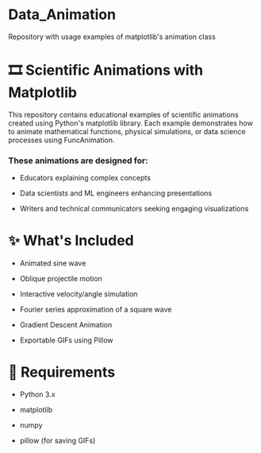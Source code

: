 # Data_Animation
Repository with usage examples of matplotlib's animation class

# 🎞️ Scientific Animations with Matplotlib
This repository contains educational examples of scientific animations created using Python's matplotlib library. Each example demonstrates how to animate mathematical functions, physical simulations, or data science processes using FuncAnimation.

### These animations are designed for:

- Educators explaining complex concepts

- Data scientists and ML engineers enhancing presentations

- Writers and technical communicators seeking engaging visualizations

# ✨ What's Included
* Animated sine wave

* Oblique projectile motion

* Interactive velocity/angle simulation

* Fourier series approximation of a square wave

* Gradient Descent Animation

* Exportable GIFs using Pillow

# 🚀 Requirements
- Python 3.x

- matplotlib

- numpy

- pillow (for saving GIFs)
